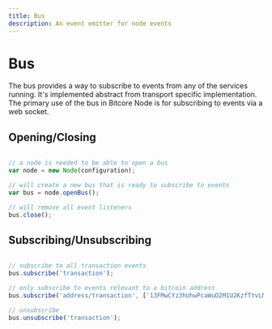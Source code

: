 ```yaml
---
title: Bus
description: An event emitter for node events
---
```

# Bus

The bus provides a way to subscribe to events from any of the services running. It's implemented abstract from transport specific implementation. The primary use of the bus in Bitcore Node is for subscribing to events via a web socket.

## Opening/Closing

```javascript

// a node is needed to be able to open a bus
var node = new Node(configuration);

// will create a new bus that is ready to subscribe to events
var bus = node.openBus();

// will remove all event listeners
bus.close();
```

## Subscribing/Unsubscribing

```javascript

// subscribe to all transaction events
bus.subscribe('transaction');

// only subscribe to events relevant to a bitcoin address
bus.subscribe('address/transaction', ['13FMwCYz3hUhwPcaWuD2M1U2KzfTtvLM89']);

// unsubscribe
bus.unsubscribe('transaction');
```
